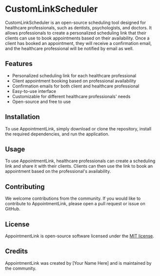 # CustomLinkScheduler 

CustomLinkScheduler is an open-source scheduling tool designed for healthcare professionals, such as dentists, psychologists, and doctors. It allows professionals to create a personalized scheduling link that their clients can use to book appointments based on their availability. Once a client has booked an appointment, they will receive a confirmation email, and the healthcare professional will be notified by email as well.

## Features

- Personalized scheduling link for each healthcare professional
- Client appointment booking based on professional availability
- Confirmation emails for both client and healthcare professional
- Easy-to-use interface
- Customizable for different healthcare professionals' needs
- Open-source and free to use

## Installation

To use AppointmentLink, simply download or clone the repository, install the required dependencies, and run the application.

## Usage

To use AppointmentLink, healthcare professionals can create a scheduling link and share it with their clients. Clients can then use the link to book an appointment based on the professional's availability.

## Contributing

We welcome contributions from the community. If you would like to contribute to AppointmentLink, please open a pull request or issue on GitHub.

## License

AppointmentLink is open-source software licensed under the [MIT license](https://opensource.org/licenses/MIT).

## Credits

AppointmentLink was created by [Your Name Here] and is maintained by the community.
